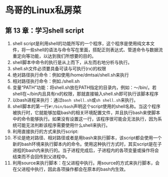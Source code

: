 # 鸟哥的Linux私房菜

## 第 13 章：学习shell script

1. shell script是利用shell的功能所写的一个程序，这个程序是使用纯文本文件，将一些shell的语法与命令写在里面，搭配正则表达式、管道命令与数据流重定向等功能，以达到我们所想要的目的。
2. shell脚本中命令的执行是从上而下，从左而右地分析与执行。
3. shell.sh文件必须要具备可读与可执行(rx)的权限
4. 绝对路径执行命令：例如使用/home/dmtsai/shell.sh来执行
5. 相对路径执行命令：例如./shell.sh
6. 变量“PATH”功能：将shell.sh放在PATH指定的目录内，例如：～/bin/。若shell在~/bin内且具有rx的权限，那就直接输入shell.sh即可执行该脚本程序
7. 以bash进程来执行：通过`bash shell.sh`或`sh shell.sh`来执行。
8. shell脚本的第一行`#!/bin/bash`声明这个script使用的shell名称。当这个程序被执行时，它就能够加载bash的相关环境配置文件，并且执行bash来使脚本中的命令能够执行。如果没有设置这一行，该程序很可能会无法执行，因为系统可能无法判断该程序需要使用什么shell来执行。
9. 利用直接执行的方式来执行script:
  1. 不论是绝对路径、相对路径或者是用bash来执行脚本，该script都会使用一个新的bash环境来执行脚本内的命令。使用这种执行方式时，其实script是在子进程的bash内来执行的。当子进程完成后，子进程内的各项变量或操作将会结束而不会回传到父进程中。
  2. 利用source来执行脚本：在父进程中执行。用source的方式来执行脚本，会在父进程中执行，因此各项操作都会在原本的bash内生效。
